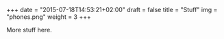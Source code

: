 +++
date = "2015-07-18T14:53:21+02:00"
draft = false
title = "Stuff"
img = "phones.png"
weight = 3
+++

More stuff here.

